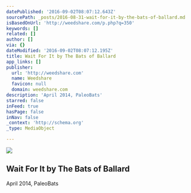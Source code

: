 ```yaml
---
datePublished: '2016-09-02T08:07:12.643Z'
sourcePath: _posts/2016-08-31-wait-for-it-by-the-bats-of-ballard.md
isBasedOnUrl: 'http://weedshare.com/p.php?q=350'
keywords: []
related: []
author: []
via: {}
dateModified: '2016-09-02T08:07:12.195Z'
title: Wait For It by The Bats of Ballard
app_links: []
publisher:
  url: 'http://weedshare.com'
  name: Weedshare
  favicon: null
  domain: weedshare.com
description: 'April 2014, PaleoBats'
starred: false
inFeed: true
hasPage: false
inNav: false
_context: 'http://schema.org'
_type: MediaObject

---
```

<article style=""><img src="https://imgflo.herokuapp.com/graph/2b2431f8e7ba7b0/7ccafc5fbf2e6735d51fb0333da1cd2b/noop.png?input=http%3A%2F%2Fweedshare.com%2Fuploads%2F5%2Fwaitforit-cover.png" /><h1>Wait For It by The Bats of Ballard</h1><p>April 2014, PaleoBats</p></article>